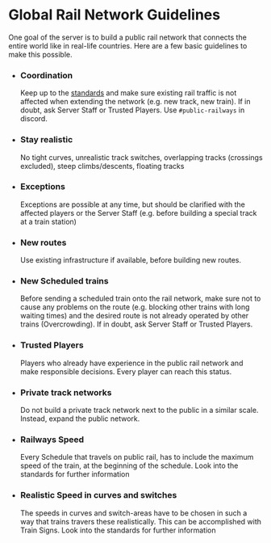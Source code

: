 # Global Rail Network Guidelines
One goal of the server is to build a public rail network that connects the entire world like in real-life countries. Here are a few basic guidelines to make this possible.

- ### Coordination
  Keep up to the [standards](https://github.com/MisterJulsen/MinecraftCommunityServer/blob/main/standards.md) and make sure existing rail traffic is not affected when extending the network (e.g. new track, new train). If in doubt, ask Server Staff or Trusted Players. Use `#public-railways` in discord.
- ### Stay realistic
  No tight curves, unrealistic track switches, overlapping tracks (crossings excluded), steep climbs/descents, floating tracks
- ### Exceptions
  Exceptions are possible at any time, but should be clarified with the affected players or the Server Staff (e.g. before building a special track at a train station)
- ### New routes
  Use existing infrastructure if available, before building new routes.
- ### New Scheduled trains
  Before sending a scheduled train onto the rail network, make sure not to cause any problems on the route (e.g. blocking other trains with long waiting times) and the desired route is not already operated by other trains (Overcrowding). If in doubt, ask Server Staff or Trusted Players.
- ### Trusted Players
  Players who already have experience in the public rail network and make responsible decisions. Every player can reach this status.
- ### Private track networks
  Do not build a private track network next to the public in a similar scale. Instead, expand the public network.
- ### Railways Speed
  Every Schedule that travels on public rail, has to include the maximum speed of the train, at the beginning of the schedule. Look into the standards for further information
- ### Realistic Speed in curves and switches
  The speeds in curves and switch-areas have to be chosen in such a way that trains travers these realistically. This can be accomplished with Train Signs. Look into the standards for further information
